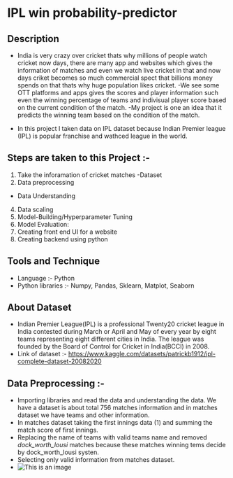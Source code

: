 # IPL win probability-predictor

## Description  
- India is very crazy over cricket thats why millions of people watch cricket now days, there are many app and websites which gives the information of matches and even we watch live cricket in that and now days criket becomes so much commercial spect that billions money spends on that thats why huge population likes cricket.
-We see some OTT platforms and apps gives the scores and player information such even the winning percentage of teams and indivisual player score based on the current condition of the match.
-My project is one an idea that it predicts the winning team based on the condition of the match. 

- In this project I taken data on IPL dataset because Indian Premier league (IPL) is popular franchise and wathced league in the world. 

## Steps are taken to this Project :- 
1. Take the inforamation of cricket matches -Dataset
2. Data preprocessing
- Data Understanding
4. Data scaling
6. Model-Building/Hyperparameter Tuning
7. Model Evaluation: 
8. Creating front end UI for a website
9. Creating backend using python

## Tools and Technique
- Language :- Python
- Python libraries :- Numpy, Pandas, Sklearn, Matplot, Seaborn

## About Dataset
- Indian Premier League(IPL) is a professional Twenty20 cricket league in India contested during March or April and May of every year by eight teams representing eight different cities in India. The league was founded by the Board of Control for Cricket in India(BCCI) in 2008.
- Link of dataset :- https://www.kaggle.com/datasets/patrickb1912/ipl-complete-dataset-20082020

## Data Preprocessing :- 
- Importing libraries and read the data and understanding the data. We have a dataset is about total 756 matches information and in matches dataset we have teams and other information. 
- In matches dataset taking the first innings data (1) and summing the match score of first innings.
- Replacing the name of teams with valid teams name and removed *dock_worth_lousi* matches because these matches winning tems decide by dock_worth_lousi systen.
- Selecting only valid information from matches dataset. 
- ![This is an image](https://github.com/SagarGuttal/Deployment-of-model-in-website/matches%20data.png)
